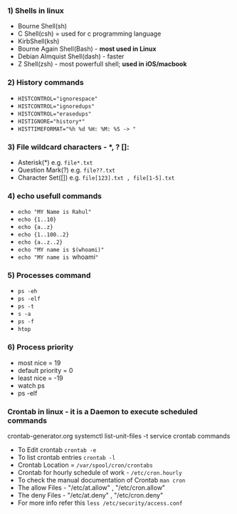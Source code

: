 ### 1) Shells in linux
  - Bourne Shell(sh)
  - C Shell(csh) = used for c programming language
  - KirbShell(ksh)
  - Bourne Again Shell(Bash) - **most used in Linux**
  - Debian Almquist Shell(dash) - faster
  - Z Shell(zsh) - most powerfull shell; **used in iOS/macbook**

### 2) History commands
  - `HISTCONTROL="ignorespace"`
  - `HISTCONTROL="ignoredups"`
  - `HISTCONTROL="erasedups"`
  - `HISTIGNORE="history*"`
  - `HISTTIMEFORMAT="%h %d %H: %M: %S -> "`

### 3) File wildcard characters - *, ? []:
  - Asterisk(*) e.g. `file*.txt`
  - Question Mark(?) e.g. `file??.txt`
  - Character Set([]) e.g. `file[123].txt , file[1-5].txt`

### 4) echo usefull commands
   - `echo "MY Name is Rahul"`
   - `echo {1..10}`
   - `echo {a..z}`
   - `echo {1..100..2}`
   - `echo {a..z..2}`
   - `echo "MY name is $(whoami)"`
   - `echo "MY name is `whoami`"`

### 5) Processes command
  - `ps -eh`
  - `ps -elf`
  - `ps -t`
  - `s -a`
  - `ps -f`
  - `htop`

### 6) Process priority
* most nice = 19
* default priority = 0
* least nice = -19
* watch ps
* ps -elf
    
### Crontab in linux - it is a Daemon to execute scheduled commands
crontab-generator.org
systemctl list-unit-files -t service
 crontab commands
* To Edit crontab `crontab -e`
* To list crontab entries `crontab -l` 
* Crontab Location = `/var/spool/cron/crontabs`
* Crontab for hourly schedule of work - `/etc/cron.hourly`
* To check the manual documentation of Crontab `man cron`
* The allow Files - "/etc/at.allow" , "/etc/cron.allow"
* The deny Files - "/etc/at.deny" , "/etc/cron.deny"
* For more info refer this `less /etc/security/access.conf`
